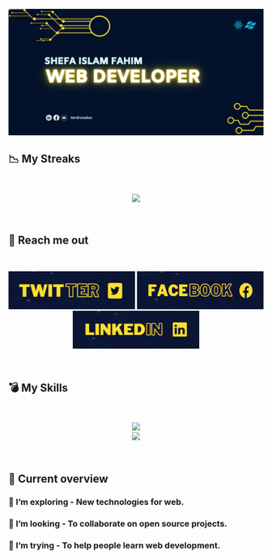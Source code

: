 [![Banner](https://raw.githubusercontent.com/dronatoo21/dronatoo21/main/mainBanner.jpg)](https://www.facebook.com/profile.php?id=61554106064324)

## :chart_with_downwards_trend: My Streaks
<br/>

<p align="center">
  <img width="75%" src="https://github-readme-streak-stats.herokuapp.com?user=dronatoo21&date_format=M%20j%5B%2C%20Y%5D&background=0A122E&stroke=FFCE08&ring=FFCE08&fire=FFCE08&currStreakNum=FFFFFF&sideNums=FFCE08&currStreakLabel=FFCE08&dates=FFFFFF&excludeDaysLabel=FFFFFF&sideLabels=FFCE08" />
</p><br/>

## :email: Reach me out
<br/>

[<p align="center"><img height="75" width="250" src="https://raw.githubusercontent.com/dronatoo21/dronatoo21/705406ada9f57a462641f0101851a34739d09f16/twitter.png">](https://twitter.com/dronatoo21) [<img height="75" width="250" src="https://raw.githubusercontent.com/dronatoo21/dronatoo21/main/facebook.png">](https://www.facebook.com/profile.php?id=61554106064324) [<img width="250" height="75" 
 src="https://github.com/dronatoo21/dronatoo21/blob/main/linkedin.png"></p>](https://www.linkedin.com/in/si-fahim-5463b62a4/)

 <br/>

 ## :bomb: My Skills
 <br/>
<p align="center">
  <a href="https://skillicons.dev">
    <img src="https://skillicons.dev/icons?i=html,css,js,react,tailwind" />
  </a> <br />
  <a href="https://skillicons.dev">
    <img src="https://skillicons.dev/icons?i=mongodb,nodejs,express,netlify,vite,firebase,vercel" />
  </a>
</p><br />

## :bookmark: Current overview
 
### 🌱 I’m exploring - New technologies for web. 
### 👯 I’m looking - To collaborate on open source projects. 
### 🤔 I’m trying - To help people learn web development.

<br />
